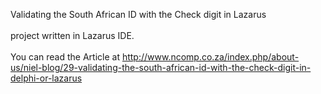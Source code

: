 Validating the South African ID with the Check digit in Lazarus<br>
<br>
project written in Lazarus IDE.
<br>
<br>
You can read the Article at http://www.ncomp.co.za/index.php/about-us/niel-blog/29-validating-the-south-african-id-with-the-check-digit-in-delphi-or-lazarus

